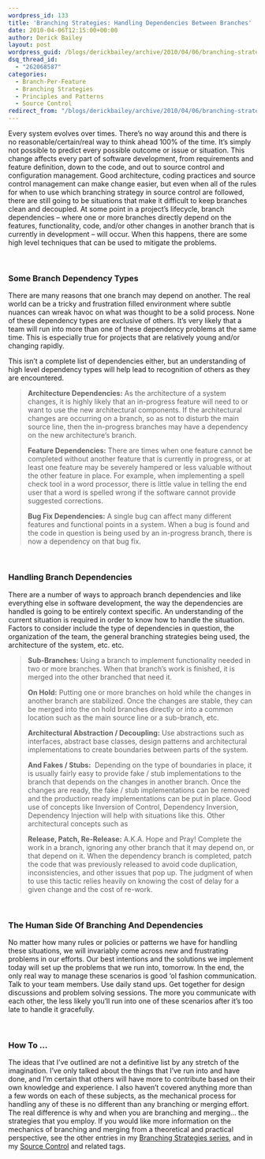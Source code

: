 ```yaml
---
wordpress_id: 133
title: 'Branching Strategies: Handling Dependencies Between Branches'
date: 2010-04-06T12:15:00+00:00
author: Derick Bailey
layout: post
wordpress_guid: /blogs/derickbailey/archive/2010/04/06/branching-strategies-handling-dependencies-between-branches.aspx
dsq_thread_id:
  - "262068587"
categories:
  - Branch-Per-Feature
  - Branching Strategies
  - Principles and Patterns
  - Source Control
redirect_from: "/blogs/derickbailey/archive/2010/04/06/branching-strategies-handling-dependencies-between-branches.aspx/"
---
```

Every system evolves over times. There’s no way around this and there is no reasonable/certain/real way to think ahead 100% of the time. It’s simply not possible to predict every possible outcome or issue or situation. This change affects every part of software development, from requirements and feature definition, down to the code, and out to source control and configuration management. Good architecture, coding practices and source control management can make change easier, but even when all of the rules for when to use which branching strategy in source control are followed, there are still going to be situations that make it difficult to keep branches clean and decoupled. At some point in a project’s lifecycle, branch dependencies – where one or more branches directly depend on the features, functionality, code, and/or other changes in another branch that is currently in development – will occur. When this happens, there are some high level techniques that can be used to mitigate the problems.

&#160;

### Some Branch Dependency Types

There are many reasons that one branch may depend on another. The real world can be a tricky and frustration filled environment where subtle nuances can wreak havoc on what was thought to be a solid process. None of these dependency types are exclusive of others. It’s very likely that a team will run into more than one of these dependency problems at the same time. This is especially true for projects that are relatively young and/or changing rapidly. 

This isn’t a complete list of dependencies either, but an understanding of high level dependency types will help lead to recognition of others as they are encountered.

> **Architecture Dependencies:** As the architecture of a system changes, it is highly likely that an in-progress feature will need to or want to use the new architectural components. If the architectural changes are occurring on a branch, so as not to disturb the main source line, then the in-progress branches may have a dependency on the new architecture’s branch. 
> 
> **Feature Dependencies:** There are times when one feature cannot be completed without another feature that is currently in progress, or at least one feature may be severely hampered or less valuable without the other feature in place. For example, when implementing a spell check tool in a word processor, there is little value in telling the end user that a word is spelled wrong if the software cannot provide suggested corrections.
> 
> **Bug Fix Dependencies:** A single bug can affect many different features and functional points in a system. When a bug is found and the code in question is being used by an in-progress branch, there is now a dependency on that bug fix. 

&#160;

### Handling Branch Dependencies

There are a number of ways to approach branch dependencies and like everything else in software development, the way the dependencies are handled is going to be entirely context specific. An understanding of the current situation is required in order to know how to handle the situation. Factors to consider include the type of dependencies in question, the organization of the team, the general branching strategies being used, the architecture of the system, etc. etc.

> **Sub-Branches:** Using a branch to implement functionality needed in two or more branches. When that branch’s work is finished, it is merged into the other branched that need it.
> 
> **On Hold:** Putting one or more branches on hold while the changes in another branch are stabilized. Once the changes are stable, they can be merged into the on hold branches directly or into a common location such as the main source line or a sub-branch, etc. 
> 
> **Architectural Abstraction / Decoupling:** Use abstractions such as interfaces, abstract base classes, design patterns and architectural implementations to create boundaries between parts of the system.
> 
> **And Fakes / Stubs:**&#160; Depending on the type of boundaries in place, it is usually fairly easy to provide fake / stub implementations to the branch that depends on the changes in another branch. Once the changes are ready, the fake / stub implementations can be removed and the production ready implementations can be put in place. Good use of concepts like Inversion of Control, Dependency Inversion, Dependency Injection will help with situations like this. Other architectural concepts such as 
> 
> **Release, Patch, Re-Release:** A.K.A. Hope and Pray! Complete the work in a branch, ignoring any other branch that it may depend on, or that depend on it. When the dependency branch is completed, patch the code that was previously released to avoid code duplication, inconsistencies, and other issues that pop up. The judgment of when to use this tactic relies heavily on knowing the cost of delay for a given change and the cost of re-work. 

&#160;

### The Human Side Of Branching And Dependencies

No matter how many rules or policies or patterns we have for handling these situations, we will invariably come across new and frustrating problems in our efforts. Our best intentions and the solutions we implement today will set up the problems that we run into, tomorrow. In the end, the only real way to manage these scenarios is good ‘ol fashion communication. Talk to your team members. Use daily stand ups. Get together for design discussions and problem solving sessions. The more you communicate with each other, the less likely you’ll run into one of these scenarios after it’s too late to handle it gracefully.

&#160;

### How To …

The ideas that I’ve outlined are not a definitive list by any stretch of the imagination. I’ve only talked about the things that I’ve run into and have done, and I’m certain that others will have more to contribute based on their own knowledge and experience. I also haven’t covered anything more than a few words on each of these subjects, as the mechanical process for handling any of these is no different than any branching or merging effort. The real difference is why and when you are branching and merging&#8230; the strategies that you employ. If you would like more information on the mechanics of branching and merging from a theoretical and practical perspective, see the other entries in my [Branching Strategies series](https://lostechies.com/blogs/derickbailey/archive/2009/07/15/branch-per-feature-source-control-introduction.aspx), and in my [Source Control](https://lostechies.com/blogs/derickbailey/archive/tags/Source+Control/default.aspx) and related tags.